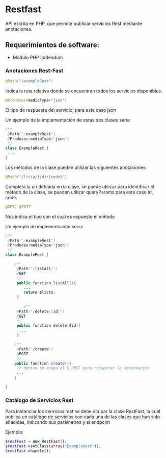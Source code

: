 # Restfast

API escrita en PHP, que permite publicar servicios Rest mediante anotaciones.

## Requerimientos de software:

 - Módulo PHP addendum

### Anotaciones Rest-Fast

```java
@Path("/exampleRest")
```
Indica la ruta relativa donde se encuentran todos los servicios disponibles

```java
@Produces(mediaType="json")
```
El tipo de respuesta del servicio, para este caso json

Un ejemplo de la implementación de estas dos clases sería:

```java
/**
 @Path("/exampleRest")
 @Produces(mediaType="json")
 */
class ExampleRest {
 ...
}
```
Los métodos de la clase pueden utilizar las siguientes anotaciones:

```java
@Path("/lista/{id}/{code}")
```
Completa la uri definida en la clase, se puede utilizar para identificar el método de la clase, se pueden utilizar queryParams
para este caso id, code.

```java
@GET, @POST
```
Nos indica el tipo con el cual es expuesto el método

Un ejemplo de implementación sería:

```java
/**
 @Path("/exampleRest")
 @Produces(mediaType="json")
 */
class ExampleRest {

 	/**
	 @Path("/listAll/")
	 @GET
	 */
	 public function listAll(){
	    ...
	    return $lista;
	 }
	 
	 	/**
	 @Path("/delete/{id}")
	 @GET
	 */        
	 public function delete($id){
	  ...
  	 }

	/**
	 @Path("/create")
	 @POST
	 */
	public function create(){
	 // dentro se ocupa el $_POST para recuperar la información
	 ...
	}
  
}
```

### Catálogo de Servicios Rest

Para instanciar los servicios rest se debe ocupar la clase RestFast, la cual publica un catálogo de servicios con cada una de las clases que han sido añadidas, indicando sus parámetros y el endpoint

Ejemplo:

```php
$restFast = new RestFast();
$restFast->setClass(array("ExampleRest"));
$restFast->handle();

```
